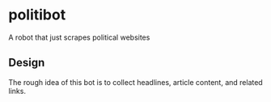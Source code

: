# politibot

A robot that just scrapes political websites

## Design

The rough idea of this bot is to collect headlines, article content, and related links.
